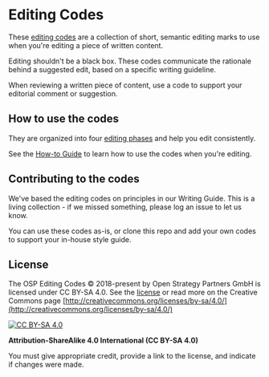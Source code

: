 # Editing Codes

These [editing codes](codes.md) are a collection of short, semantic editing marks to use when you're editing a piece of written content.

Editing shouldn't be a black box. These codes communicate the rationale behind a suggested edit, based on a specific writing guideline.

When reviewing a written piece of content, use a code to support your editorial comment or suggestion. 

## How to use the codes

They are organized into four [editing phases](phases.md) and help you edit consistently. 

See the [How-to Guide](guide.md) to learn how to use the codes when you're editing.

## Contributing to the codes

We've based the editing codes on principles in our Writing Guide. This is a living collection - if we missed something, please log an issue to let us know.

You can use these codes as-is, or clone this repo and add your own codes to support your in-house style guide. 

## License

The OSP Editing Codes © 2018-present by Open Strategy Partners GmbH is licensed under CC BY-SA 4.0. See the [license](license) or read more on the Creative Commons page [http://creativecommons.org/licenses/by-sa/4.0/](http://creativecommons.org/licenses/by-sa/4.0/)

[![CC BY-SA 4.0][cc-by-sa-shield]][cc-by-sa]

[cc-by-sa]: http://creativecommons.org/licenses/by-sa/4.0/
[cc-by-sa-shield]: https://img.shields.io/badge/License-CC%20BY--SA%204.0-lightgrey.svg

**Attribution-ShareAlike 4.0 International (CC BY-SA 4.0)**

You must give appropriate credit, provide a link to the license, and indicate if changes were made. 

